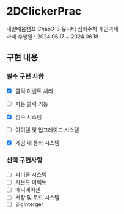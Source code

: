 # 2DClickerPrac
 내일배움캠프 Chap3-3 유니티 심화주차 개인과제  
 과제 수행일 : 2024.06.17 ~ 2024.06.18   
     
      
 ## 구현 내용  
### 필수 구현 사항
- [x]  클릭 이벤트 처리
- [ ]  자동 클릭 기능
- [x]  점수 시스템
- [ ]  아이템 및 업그레이드 시스템
- [x]  게임 내 통화 시스템
    



      
### 선택 구현사항
- [ ]  파티클 시스템
- [ ]  사운드 이펙트
- [ ]  애니메이션
- [ ]  저장 및 로드 시스템
- [ ]  BigInterger
